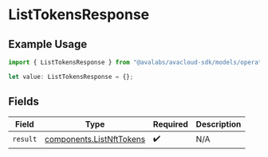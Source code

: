 # ListTokensResponse

## Example Usage

```typescript
import { ListTokensResponse } from "@avalabs/avacloud-sdk/models/operations";

let value: ListTokensResponse = {};
```

## Fields

| Field                                                                | Type                                                                 | Required                                                             | Description                                                          |
| -------------------------------------------------------------------- | -------------------------------------------------------------------- | -------------------------------------------------------------------- | -------------------------------------------------------------------- |
| `result`                                                             | [components.ListNftTokens](../../models/components/listnfttokens.md) | :heavy_check_mark:                                                   | N/A                                                                  |